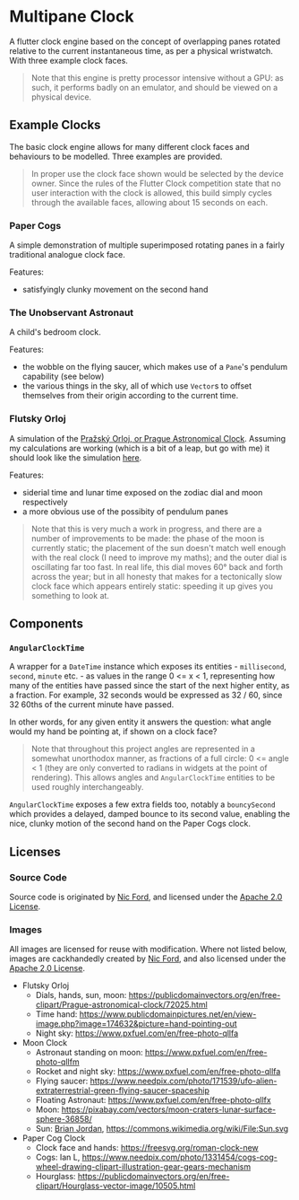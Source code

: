 # Multipane Clock

A flutter clock engine based on the concept of overlapping panes rotated relative to the current instantaneous time, as per a physical wristwatch. With three example clock faces.

> Note that this engine is pretty processor intensive without a GPU: as such, it performs badly on an emulator, and should be viewed on a physical device.

## Example Clocks

The basic clock engine allows for many different clock faces and behaviours to be modelled. Three examples are provided.

> In proper use the clock face shown would be selected by the device owner. Since the rules of the Flutter Clock competition state that no user interaction with the clock is allowed, this build simply cycles through the available faces, allowing about 15 seconds on each.

### Paper Cogs

A simple demonstration of multiple superimposed rotating panes in a fairly traditional analogue clock face.

Features:
- satisfyingly clunky movement on the second hand

### The Unobservant Astronaut

A child's bedroom clock.

Features:
- the wobble on the flying saucer, which makes use of a `Pane`'s pendulum capability (see below)
- the various things in the sky, all of which use `Vector`s to offset themselves from their origin according to the current time.

### Flutsky Orloj

A simulation of the [Pražský Orloj, or Prague Astronomical Clock](http://www.orloj.eu/en/home1.htm). Assuming my calculations are working (which is a bit of a leap, but go with me) it should look like the simulation [here](http://www.orloj.eu/en/orloj_simulator1.php).

Features:
- siderial time and lunar time exposed on the zodiac dial and moon respectively
- a more obvious use of the possibity of pendulum panes

> Note that this is very much a work in progress, and there are a number of improvements to be made: the phase of the moon is currently static; the placement of the sun doesn't match well enough with the real clock (I need to improve my maths); and the outer dial is oscillating far too fast. In real life, this dial moves 60° back and forth across the year; but in all honesty that makes for a tectonically slow clock face which appears entirely static: speeding it up gives you something to look at.

## Components

### `AngularClockTime`

A wrapper for a `DateTime` instance which exposes its entities - `millisecond`, `second`, `minute` etc. - as values in the range 0 <= x < 1, representing how many of the entities have passed since the start of the next higher entity, as a fraction. For example, 32 seconds would be expressed as 32 / 60, since 32 60ths of the current minute have passed.

In other words, for any given entity it answers the question: what angle would my hand be pointing at, if shown on a clock face?

>Note that throughout this project angles are represented in a somewhat unorthodox manner, as fractions of a full circle: 0 <= angle < 1 (they are only converted to radians in widgets at the point of rendering). This allows angles and `AngularClockTime` entities to be used roughly interchangeably.

`AngularClockTime` exposes a few extra fields too, notably a `bouncySecond` which provides a delayed, damped bounce to its second value, enabling the nice, clunky motion of the second hand on the Paper Cogs clock.

## Licenses

### Source Code

Source code is originated by [Nic Ford](https://github.com/shinyford/), and licensed under the [Apache 2.0 License](https://www.apache.org/licenses/LICENSE-2.0).

### Images

All images are licensed for reuse with modification. Where not listed below, images are cackhandedly created by [Nic Ford](https://github.com/shinyford/), and also licensed under the [Apache 2.0 License](https://www.apache.org/licenses/LICENSE-2.0).

- Flutsky Orloj
  - Dials, hands, sun, moon: https://publicdomainvectors.org/en/free-clipart/Prague-astronomical-clock/72025.html
  - Time hand: https://www.publicdomainpictures.net/en/view-image.php?image=174632&picture=hand-pointing-out
  - Night sky: https://www.pxfuel.com/en/free-photo-qllfa
- Moon Clock
  - Astronaut standing on moon: https://www.pxfuel.com/en/free-photo-qllfm
  - Rocket and night sky: https://www.pxfuel.com/en/free-photo-qllfa
  - Flying saucer: https://www.needpix.com/photo/171539/ufo-alien-extraterrestrial-green-flying-saucer-spaceship
  - Floating Astronaut: https://www.pxfuel.com/en/free-photo-qllfx
  - Moon: https://pixabay.com/vectors/moon-craters-lunar-surface-sphere-36858/
  - Sun: [Brian Jordan](https://commons.wikimedia.org/wiki/User:Bcjordan), https://commons.wikimedia.org/wiki/File:Sun.svg
- Paper Cog Clock
  - Clock face and hands: https://freesvg.org/roman-clock-new
  - Cogs: Ian L, https://www.needpix.com/photo/1331454/cogs-cog-wheel-drawing-clipart-illustration-gear-gears-mechanism
  - Hourglass: https://publicdomainvectors.org/en/free-clipart/Hourglass-vector-image/10505.html



